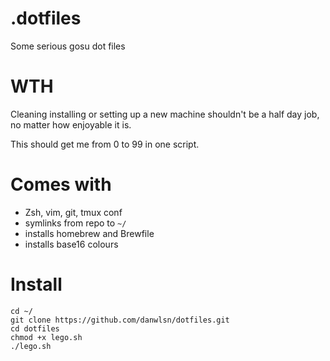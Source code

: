 # .dotfiles

Some serious gosu dot files

# WTH
Cleaning installing or setting up a new machine shouldn't be a half day job, no matter how enjoyable it is.

This should get me from 0 to 99 in one script.


# Comes with
* Zsh, vim, git, tmux conf
* symlinks from repo to `~/`
* installs homebrew and Brewfile
* installs base16 colours


# Install
```
cd ~/
git clone https://github.com/danwlsn/dotfiles.git
cd dotfiles
chmod +x lego.sh
./lego.sh
```
